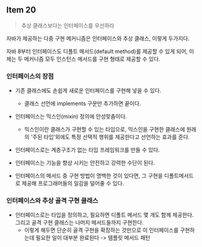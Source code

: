 ## Item 20

> 추상 클래스보다는 인터페이스를 우선하라

자바가 제공하는 다중 구현 메커니즘은 인터페이스와 추상 클래스, 이렇게 두가지다.

자바 8부터 인터페이스도 디폴트 메서드(default method)를 제공할 수 있게 되어, 이제는 두 메커니즘 모두 인스턴스 메서드를 구현 형태로 제공할 수 있다.

### 인터페이스의 장점

- 기존 클래스에도 손쉽게 새로운 인터페이스를 구현해 넣을 수 있다.

    - 클래스 선언에 implements 구문만 추가하면 끝이다.

- 인터페이스는 믹스인(mixin) 정의에 안성맞춤이다.

    - 믹스인이란 클래스가 구현할 수 있는 타입으로, 믹스인을 구현한 클래스에 원래의 '주된 타입'외에도 특정 선택적 행위를 제공한다고 선언하는 효과를 준다.

- 인터페이스로는 계층구조가 없는 타입 프레임워크를 만들 수 있다.

- 인터페이스는 기능을 향상 시키는 안전하고 강력한 수단이 된다.

- 인터페이스의 메서드 중 구현 방법이 명백한 것이 있다면, 그 구현을 디폴트메서드로 제공해 프로그래머들의 일감을 덜어줄 수 있다.

### 인터페이스와 추상 골격 구현 클래스

- 인터페이스로는 타입을 정의하고, 필요하면 디폴트 메서드 몇 개도 함께 제공한다. 그리고 골격 구현 클래스는 나머지 메서드들까지 구현한다.
    - 이렇게 해두면 단순히 골격 구현을 확장하는 것만으로 이 인터페이스를 구현하는데 필요한 일이 대부분 완료된다 -> 템플릿 메서드 패턴
    